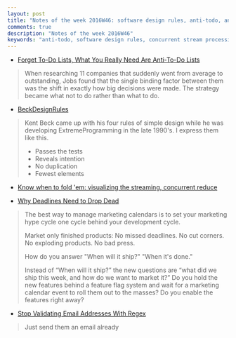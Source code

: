 ```yaml
---
layout: post
title: "Notes of the week 2016W46: software design rules, anti-todo, and more..."
comments: true
description: "Notes of the week 2016W46"
keywords: "anti-todo, software design rules, concurrent stream processing, deadlines, email address validating"
---
```


- [Forget To-Do Lists, What You Really Need Are Anti-To-Do Lists](http://news.bitofnews.com/forget-to-do-lists-what-you-really-need-are-not-to-do-lists/) 
> When researching 11 companies that suddenly went from average to outstanding, Jobs found that the single binding factor between them was the shift in exactly how big decisions were made. The strategy became what not to do rather than what to do.

- [BeckDesignRules](http://martinfowler.com/bliki/BeckDesignRules.html)
> Kent Beck came up with his four rules of simple design while he was developing ExtremeProgramming in the late 1990's. I express them like this. 
>
> - Passes the tests
> - Reveals intention
> - No duplication
> - Fewest elements

- [Know when to fold 'em: visualizing the streaming, concurrent reduce](http://blog.podsnap.com/reductio.html)

- [Why Deadlines Need to Drop Dead](https://medium.com/javascript-scene/why-deadlines-need-to-drop-dead-321739ae6be1#.jx8tsre6u)
> The best way to manage marketing calendars is to set   your marketing hype cycle one cycle behind your development cycle.
>
> Market only finished products: No missed deadlines. No cut corners. No exploding products. No bad press.
>
> How do you answer "When will it ship?"
> "When it's done."
>
> Instead of “When will it ship?” the new questions are “what did we ship this week, and how do we want to market it?” Do you hold the new features behind a feature flag system and wait for a marketing calendar event to roll them out to the masses? Do you enable the features right away?

- [Stop Validating Email Addresses With Regex](https://davidcel.is/posts/stop-validating-email-addresses-with-regex/)
> Just send them an email already


